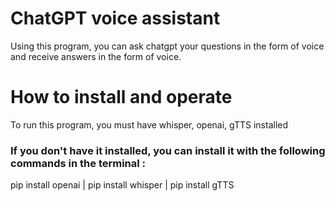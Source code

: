 # ChatGPT voice assistant
Using this program, you can ask chatgpt your questions in the form of voice and receive answers in the form of voice.
# How to install and operate 
To run this program, you must have whisper, openai, gTTS installed
### If you don't have it installed, you can install it with the following commands in the terminal :
pip install openai | pip install whisper | pip install gTTS



